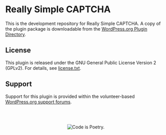 Really Simple CAPTCHA
=====================

This is the development repository for Really Simple CAPTCHA. A copy of the plugin package is downloadable from the [WordPress.org Plugin Directory](https://wordpress.org/plugins/really-simple-captcha/).


License
-------

This plugin is released under the GNU General Public License Version 2 (GPLv2). For details, see [license.txt](license.txt).


Support
-------

Support for this plugin is provided within the volunteer-based [WordPress.org support forums](https://wordpress.org/support/plugin/really-simple-captcha/).


<br/><br/><p align="center"><img src="https://s.w.org/style/images/codeispoetry.png?1" alt="Code is Poetry." /></p>
